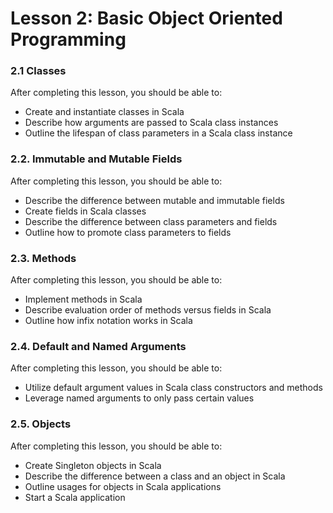 Lesson 2: Basic Object Oriented Programming
================================================

### 2.1 Classes 
After completing this lesson, you should be able to:
* Create and instantiate classes in Scala
* Describe how arguments are passed to Scala class instances
* Outline the lifespan of class parameters in a Scala class instance


### 2.2. Immutable and Mutable Fields
After completing this lesson, you should be able to:
* Describe the difference between mutable and immutable fields
* Create fields in Scala classes
* Describe the difference between class parameters and fields
* Outline how to promote class parameters to fields

### 2.3. Methods
After completing this lesson, you should be able to:
* Implement methods in Scala
* Describe evaluation order of methods versus fields in Scala
* Outline how infix notation works in Scala

### 2.4. Default and Named Arguments
After completing this lesson, you should be able to:
* Utilize default argument values in Scala class constructors and methods
* Leverage named arguments to only pass certain values

### 2.5. Objects
After completing this lesson, you should be able to:
* Create Singleton objects in Scala
* Describe the difference between a class and an object in Scala
* Outline usages for objects in Scala applications
* Start a Scala application
